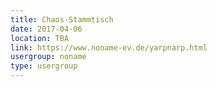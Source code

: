 ```yaml
---
title: Chaos-Stammtisch
date: 2017-04-06
location: TBA
link: https://www.noname-ev.de/yarpnarp.html
usergroup: noname
type: usergroup
---
```

